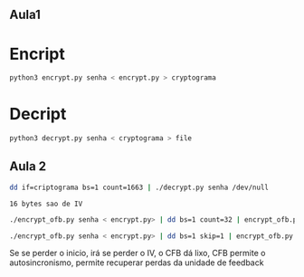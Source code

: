 ## Aula1

# Encript
```bash
python3 encrypt.py senha < encrypt.py > cryptograma
```

# Decript
```bash
python3 decrypt.py senha < cryptograma > file
```

## Aula 2
```bash
dd if=criptograma bs=1 count=1663 | ./decrypt.py senha /dev/null 
```

```16 bytes sao de IV```

```bash
./encrypt_ofb.py senha < encrypt.py> | dd bs=1 count=32 | encrypt_ofb.py senha | less  # se perder o fim, OFB u CFB é igual 
````

```bash
./encrypt_ofb.py senha < encrypt.py> | dd bs=1 skip=1 | encrypt_ofb.py senha | less
```

Se se perder o inicio, irá se perder o IV, o CFB dá lixo, CFB permite o autosincronismo, permite recuperar perdas da unidade de feedback

